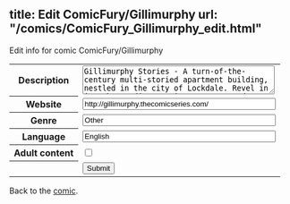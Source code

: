 title: Edit ComicFury/Gillimurphy
url: "/comics/ComicFury_Gillimurphy_edit.html"
---
Edit info for comic ComicFury/Gillimurphy

<form name="comic" action="http://gaepostmail.appspot.com/comic/" method="post">
<table class="comicinfo">
<tr>
<th>Description</th><td><textarea name="description" cols="40" rows="3">Gillimurphy Stories - A turn-of-the-century multi-storied apartment building, nestled in the city of Lockdale. Revel in its charm, discover its secrets, and meet its unwittingly affable occupants. (If you're enjoying this strip, take a gander at the original GS series which predates the current edition, found here: http://gillimurphy-orig.thecomicseries.com/)</textarea></td>
</tr>
<tr>
<th>Website</th><td><input type="text" name="url" value="http://gillimurphy.thecomicseries.com/" size="40"/></td>
</tr>
<tr>
<th>Genre</th><td><input type="text" name="genre" value="Other" size="40"/></td>
</tr>
<tr>
<th>Language</th><td><input type="text" name="language" value="English" size="40"/></td>
</tr>
<tr>
<th>Adult content</th><td><input type="checkbox" name="adult" value="adult" /></td>
</tr>
<tr>
<th></th><td>
<input type="hidden" name="comic" value="ComicFury_Gillimurphy" />
<input type="submit" name="submit" value="Submit" />
</td>
</tr>
</table>
</form>

Back to the [comic](ComicFury_Gillimurphy.html).
